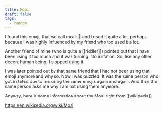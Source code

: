 ```yaml
---
title: Moai
draft: false
tags:
  - random
---
```

I found this emoji, that we call moai: 🗿  and I used it quite a lot, perhaps because I was highly influenced by my friend who too used it a lot.

Another friend of mine (who is quite a [[riddler]]) pointed out that I have been using it too much and it was turning into irritation. So, like any other decent human being, I stopped using it.

I was later pointed out by that same friend that I had not been using that emoji anymore and why so. Now I was puzzled. It was the same person who got irritated due to me using the same emojis again and again. And then the same person asks me why I am not using them anymore.

Anyway, here is some information about the Moai right from [[wikipedia]]

https://en.wikipedia.org/wiki/Moai

